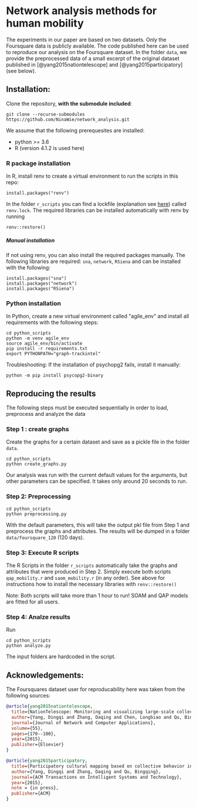 # Network analysis methods for human mobility

The experiments in our paper are based on two datasets. Only the Foursquare data is publicly available. The code published here can be used to reproduce our analysis on the Foursquare dataset. In the folder `data`, we provide the preprocessed data of a small excerpt of the original dataset published in [@yang2015nationtelescope] and [@yang2015participatory] (see below). 

## Installation:

Clone the repository, **with the submodule included**:
```
git clone --recurse-submodules https://github.com/NinaWie/network_analysis.git
```

We assume that the following prerequesites are installed: 
* python >= 3.6
* R (version 4.1.2 is used here)

### R package installation

In R, install renv to create a virtual environment to run the scripts in this repo:
```
install.packages("renv")
```
In the folder `r_scripts` you can find a lockfile (explanation see [here](https://rstudio.github.io/renv/)) called `renv.lock`. The required libraries can be installed automatically with renv by running
```
renv::restore()
```

##### Manual installation
If not using renv, you can also install the required packages manually. The following libraries are required: `sna`, `network`, `RSiena` and can be installed with the following:
```
install.packages("sna")
install.packages("network")
install.packages("RSiena")
```

### Python installation

In Python, create a new virtual environment called "agile_env" and install all requirements with the following steps:
```
cd python_scripts
python -m venv agile_env
source agile_env/bin/activate
pip install -r requirements.txt
export PYTHONPATH="graph-trackintel"
```

Troubleshooting: If the installation of psychopg2 fails, install it manually:
```
python -m pip install psycopg2-binary
````

## Reproducing the results

The following steps must be executed sequentially in order to load, preprocess and analyze the data

### Step 1 : create graphs

Create the graphs for a certain dataset and save as a pickle file in the folder `data`.
```
cd python_scripts
python create_graphs.py
```
Our analysis was run with the current default values for the arguments, but other parameters can be specified. It takes only around 20 seconds to run.

### Step 2: Preprocessing
```
cd python_scripts
python preprocessing.py
```
With the default parameters, this will take the output pkl file from Step 1 and preprocess the graphs and attributes. The results will be dumped in a folder `data/foursquare_120` (120 days).

### Step 3: Execute R scripts

The R Scripts in the folder `r_scripts` automatically take the graphs and attributes that were produced in Step 2. 
Simply execute both scripts `qap_mobility.r` and `saom_mobility.r` (in any order). See above for instructions how to install the necessary libraries with `renv::restore()`

Note: Both scripts will take more than 1 hour to run! SOAM and QAP models are fitted for all users.

### Step 4: Analze results

Run 
```
cd python_scripts
python analyze.py
```
The input folders are hardcoded in the script.

## Acknowledgements:

The Foursquares dataset user for reproducability here was taken from the following sources:

```bib
@article{yang2015nationtelescope,
  title={NationTelescope: Monitoring and visualizing large-scale collective behavior in LBSNs},
  author={Yang, Dingqi and Zhang, Daqing and Chen, Longbiao and Qu, Bingqing},
  journal={Journal of Network and Computer Applications},
  volume={55},
  pages={170--180},
  year={2015},
  publisher={Elsevier}
}

@article{yang2015participatory,
  title={Participatory cultural mapping based on collective behavior in location based social networks},
  author={Yang, Dingqi and Zhang, Daqing and Qu, Bingqing},
  journal={ACM Transactions on Intelligent Systems and Technology},
  year={2015},
  note = {in press},
  publisher={ACM}
}
```